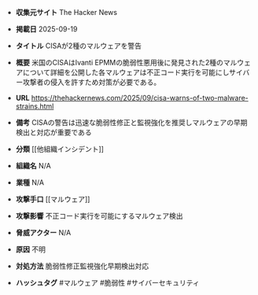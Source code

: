 - **収集元サイト**
The Hacker News

- **掲載日**
2025-09-19

- **タイトル**
CISAが2種のマルウェアを警告

- **概要**
米国のCISAはIvanti EPMMの脆弱性悪用後に発見された2種のマルウェアについて詳細を公開した各マルウェアは不正コード実行を可能にしサイバー攻撃者の侵入を許すため対策が必要である。

- **URL**
https://thehackernews.com/2025/09/cisa-warns-of-two-malware-strains.html

- **備考**
CISAの警告は迅速な脆弱性修正と監視強化を推奨しマルウェアの早期検出と対応が重要である

- **分類**
[[他組織インシデント]]

- **組織名**
N/A

- **業種**
N/A

- **攻撃手口**
[[マルウェア]]

- **攻撃影響**
不正コード実行を可能にするマルウェア検出

- **脅威アクター**
N/A

- **原因**
不明

- **対処方法**
脆弱性修正監視強化早期検出対応

- **ハッシュタグ**
#マルウェア #脆弱性 #サイバーセキュリティ
